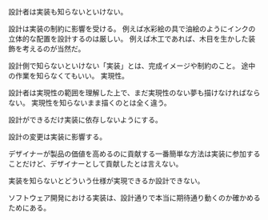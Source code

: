 設計者は実装も知らないといけない。

設計は実装の制約に影響を受ける。
例えば水彩絵の具で油絵のようにインクの立体的な配置を設計するのは厳しい。
例えば木工であれば、木目を生かした装飾を考えるのが当然だ。

設計側で知らないといけない「実装」とは、完成イメージや制約のこと。
途中の作業を知らなくてもいい。
実現性。

設計者は実現性の範囲を理解した上で、まだ実現性のない夢も描けなければならない。
実現性を知らないまま描くのとは全く違う。

設計ができるだけ実装に依存しないようにする。

設計の変更は実装に影響する。

デザイナーが製品の価値を高めるのに貢献する一番簡単な方法は実装に参加することだけど、デザイナーとして貢献したとは言えない。

実装を知らないとどういう仕様が実現できるか設計できない。

ソフトウェア開発における実装は、設計通りで本当に期待通り動くのか確かめるためにある。

